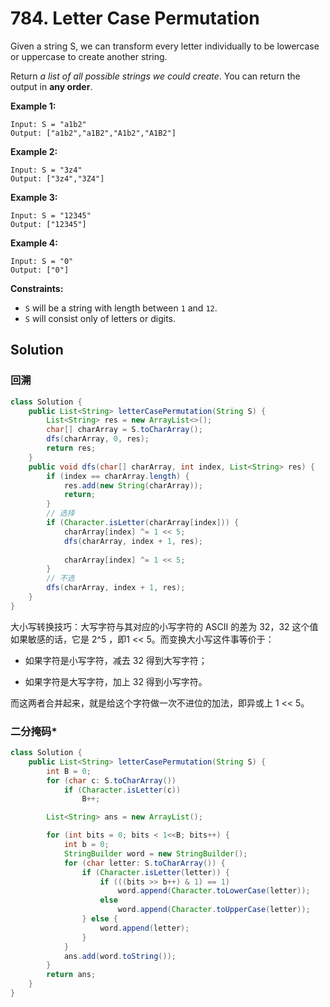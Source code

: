 # 784. Letter Case Permutation

Given a string S, we can transform every letter individually to be lowercase or uppercase to create another string.

Return *a list of all possible strings we could create*. You can return the output in **any order**.

**Example 1:**
```text
Input: S = "a1b2"
Output: ["a1b2","a1B2","A1b2","A1B2"]
```
**Example 2:**
```text
Input: S = "3z4"
Output: ["3z4","3Z4"]
```
**Example 3:**
```text
Input: S = "12345"
Output: ["12345"]
```
**Example 4:**
```text
Input: S = "0"
Output: ["0"]
```


**Constraints:**

* `S` will be a string with length between `1` and `12`.
* `S` will consist only of letters or digits.

## Solution

### 回溯

```java
class Solution {
    public List<String> letterCasePermutation(String S) {
        List<String> res = new ArrayList<>();
        char[] charArray = S.toCharArray();
        dfs(charArray, 0, res);
        return res;
    }
    public void dfs(char[] charArray, int index, List<String> res) {
        if (index == charArray.length) {
            res.add(new String(charArray));
            return;
        }
        // 选择
        if (Character.isLetter(charArray[index])) {
            charArray[index] ^= 1 << 5;
            dfs(charArray, index + 1, res);
            
            charArray[index] ^= 1 << 5;
        }
        // 不选
        dfs(charArray, index + 1, res);
    }
}
```

大小写转换技巧：大写字符与其对应的小写字符的 ASCII 的差为 32，32 这个值如果敏感的话，它是 2^5 ，即1 << 5。而变换大小写这件事等价于：

* 如果字符是小写字符，减去 32 得到大写字符；

* 如果字符是大写字符，加上 32 得到小写字符。

而这两者合并起来，就是给这个字符做一次不进位的加法，即异或上 1 << 5。


### 二分掩码*

```java
class Solution {
    public List<String> letterCasePermutation(String S) {
        int B = 0;
        for (char c: S.toCharArray())
            if (Character.isLetter(c))
                B++;

        List<String> ans = new ArrayList();

        for (int bits = 0; bits < 1<<B; bits++) {
            int b = 0;
            StringBuilder word = new StringBuilder();
            for (char letter: S.toCharArray()) {
                if (Character.isLetter(letter)) {
                    if (((bits >> b++) & 1) == 1)
                        word.append(Character.toLowerCase(letter));
                    else
                        word.append(Character.toUpperCase(letter));
                } else {
                    word.append(letter);
                }
            }
            ans.add(word.toString());
        }
        return ans;
    }
}
```

